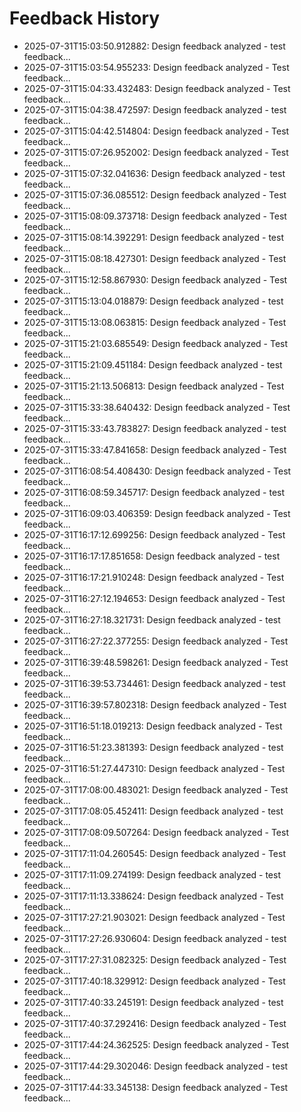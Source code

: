 # Feedback History

- 2025-07-31T15:03:50.912882: Design feedback analyzed - test feedback...
- 2025-07-31T15:03:54.955233: Design feedback analyzed - Test feedback...
- 2025-07-31T15:04:33.432483: Design feedback analyzed - Test feedback...
- 2025-07-31T15:04:38.472597: Design feedback analyzed - test feedback...
- 2025-07-31T15:04:42.514804: Design feedback analyzed - Test feedback...
- 2025-07-31T15:07:26.952002: Design feedback analyzed - Test feedback...
- 2025-07-31T15:07:32.041636: Design feedback analyzed - test feedback...
- 2025-07-31T15:07:36.085512: Design feedback analyzed - Test feedback...
- 2025-07-31T15:08:09.373718: Design feedback analyzed - Test feedback...
- 2025-07-31T15:08:14.392291: Design feedback analyzed - test feedback...
- 2025-07-31T15:08:18.427301: Design feedback analyzed - Test feedback...
- 2025-07-31T15:12:58.867930: Design feedback analyzed - Test feedback...
- 2025-07-31T15:13:04.018879: Design feedback analyzed - test feedback...
- 2025-07-31T15:13:08.063815: Design feedback analyzed - Test feedback...
- 2025-07-31T15:21:03.685549: Design feedback analyzed - Test feedback...
- 2025-07-31T15:21:09.451184: Design feedback analyzed - test feedback...
- 2025-07-31T15:21:13.506813: Design feedback analyzed - Test feedback...
- 2025-07-31T15:33:38.640432: Design feedback analyzed - Test feedback...
- 2025-07-31T15:33:43.783827: Design feedback analyzed - test feedback...
- 2025-07-31T15:33:47.841658: Design feedback analyzed - Test feedback...
- 2025-07-31T16:08:54.408430: Design feedback analyzed - Test feedback...
- 2025-07-31T16:08:59.345717: Design feedback analyzed - test feedback...
- 2025-07-31T16:09:03.406359: Design feedback analyzed - Test feedback...
- 2025-07-31T16:17:12.699256: Design feedback analyzed - Test feedback...
- 2025-07-31T16:17:17.851658: Design feedback analyzed - test feedback...
- 2025-07-31T16:17:21.910248: Design feedback analyzed - Test feedback...
- 2025-07-31T16:27:12.194653: Design feedback analyzed - Test feedback...
- 2025-07-31T16:27:18.321731: Design feedback analyzed - test feedback...
- 2025-07-31T16:27:22.377255: Design feedback analyzed - Test feedback...
- 2025-07-31T16:39:48.598261: Design feedback analyzed - Test feedback...
- 2025-07-31T16:39:53.734461: Design feedback analyzed - test feedback...
- 2025-07-31T16:39:57.802318: Design feedback analyzed - Test feedback...
- 2025-07-31T16:51:18.019213: Design feedback analyzed - Test feedback...
- 2025-07-31T16:51:23.381393: Design feedback analyzed - test feedback...
- 2025-07-31T16:51:27.447310: Design feedback analyzed - Test feedback...
- 2025-07-31T17:08:00.483021: Design feedback analyzed - Test feedback...
- 2025-07-31T17:08:05.452411: Design feedback analyzed - test feedback...
- 2025-07-31T17:08:09.507264: Design feedback analyzed - Test feedback...
- 2025-07-31T17:11:04.260545: Design feedback analyzed - Test feedback...
- 2025-07-31T17:11:09.274199: Design feedback analyzed - test feedback...
- 2025-07-31T17:11:13.338624: Design feedback analyzed - Test feedback...
- 2025-07-31T17:27:21.903021: Design feedback analyzed - Test feedback...
- 2025-07-31T17:27:26.930604: Design feedback analyzed - test feedback...
- 2025-07-31T17:27:31.082325: Design feedback analyzed - Test feedback...
- 2025-07-31T17:40:18.329912: Design feedback analyzed - Test feedback...
- 2025-07-31T17:40:33.245191: Design feedback analyzed - test feedback...
- 2025-07-31T17:40:37.292416: Design feedback analyzed - Test feedback...
- 2025-07-31T17:44:24.362525: Design feedback analyzed - Test feedback...
- 2025-07-31T17:44:29.302046: Design feedback analyzed - test feedback...
- 2025-07-31T17:44:33.345138: Design feedback analyzed - Test feedback...
